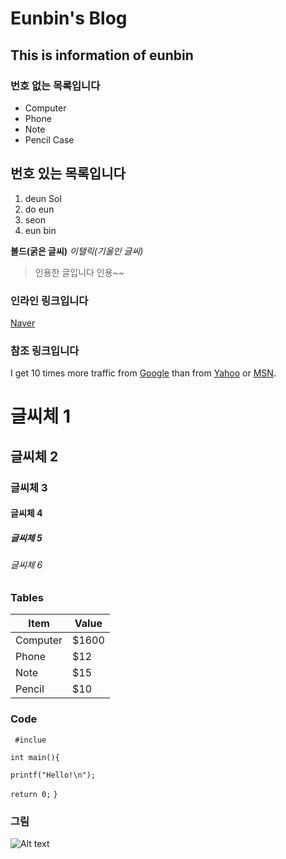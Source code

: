 

Eunbin's Blog
===============

This is information of eunbin 
--------------------






### 번호  없는 목록입니다
* Computer
* Phone
* Note
* Pencil Case

## 번호  있는 목록입니다
1. deun Sol 
2. do eun
3. seon
4. eun bin

**볼드(굵은 글씨)**
*이탤릭(기울인 글씨)*



>인용한 글입니다
>인용~~
>


### 인라인 링크입니다
[Naver](http://www.naver.com)


### 참조 링크입니다

I get 10 times more traffic from [Google][1] than from [Yahoo][2] or [MSN][3].

[1]:http://google.com/ "Google"
[2]:http://search.yahoo.com/ "Yahoo Search"
[3]:http://search.msn.com/ "MSN Search"


# 글씨체 1

## 글씨체 2

### 글씨체 3

#### 글씨체 4

##### 글씨체 5

###### 글씨체 6 


### Tables

Item    |    Value
--------| --------
Computer| $1600
Phone   | $12
Note    | $15
Pencil  | $10

### Code

` #inclue`
 
`int main(){`

`printf("Hello!\n");`
	
`return 0;`
`}`

### 그림

![Alt text](http://movie.phinf.naver.net/20111223_250/1324636886040zsOpU_JPEG/movie_image.jpg)

